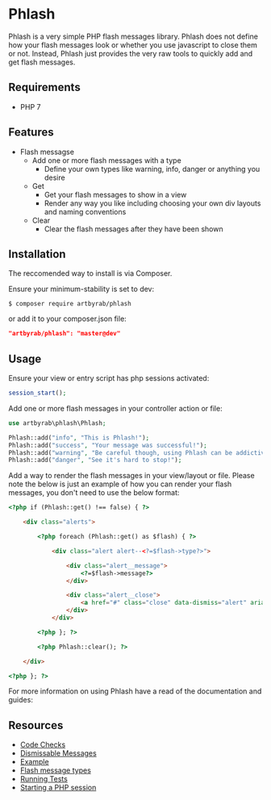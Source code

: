 # Phlash

Phlash is a very simple PHP flash messages library. Phlash does not define how your flash messages look or whether you use javascript to close them or not. Instead, Phlash just provides the very raw tools to quickly add and get flash messages.

## Requirements

* PHP 7

## Features

* Flash messagse
    * Add one or more flash messages with a type
        * Define your own types like warning, info, danger or anything you desire
    * Get 
        * Get your flash messages to show in a view
        * Render any way you like including choosing your own div layouts and naming conventions
    * Clear
        * Clear the flash messages after they have been shown

## Installation

The reccomended way to install is via Composer.

Ensure your minimum-stability is set to dev:

```shell
$ composer require artbyrab/phlash
```

or add it to your composer.json file:

```json
"artbyrab/phlash": "master@dev"
```

## Usage

Ensure your view or entry script has php sessions activated:

```php
session_start();
```

Add one or more flash messages in your controller action or file:

```php
use artbyrab\phlash\Phlash;

Phlash::add("info", "This is Phlash!");
Phlash::add("success", "Your message was successful!");
Phlash::add("warning", "Be careful though, using Phlash can be addictive!");
Phlash::add("danger", "See it's hard to stop!");
```

Add a way to render the flash messages in your view/layout or file. Please note the below is just an example of how you can render your flash messages, you don't need to use the below format:

```html
<?php if (Phlash::get() !== false) { ?>

    <div class="alerts">

        <?php foreach (Phlash::get() as $flash) { ?>

            <div class="alert alert--<?=$flash->type?>">

                <div class="alert__message">
                    <?=$flash->message?>
                </div>

                <div class="alert__close">
                    <a href="#" class="close" data-dismiss="alert" aria-label="close" title="close">×</a>
                </div>    
            </div>

        <?php }; ?>

        <?php Phlash::clear(); ?>

    </div>

<?php }; ?>
```

For more information on using Phlash have a read of the documentation and guides:

## Resources

* [Code Checks](documents/code-checks.md)
* [Dismissable Messages](documents/dismissable-messages.md)
* [Example](documents/example.md)
* [Flash message types](documents/flash-message-types.md)
* [Running Tests](documents/running-tests.md)
* [Starting a PHP session](documents/starting-a-php-session.md)